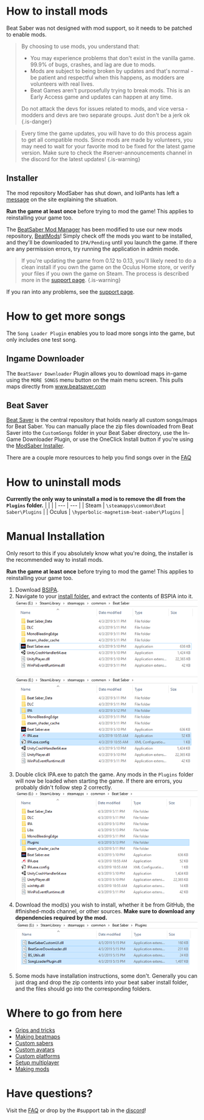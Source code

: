 <!-- TITLE: Beginners Guide -->
<!-- SUBTITLE: Getting Started -->

# How to install mods

Beat Saber was not designed with mod support, so it needs to be patched to enable mods.

>By choosing to use mods, you understand that:
> - You may experience problems that don't exist in the vanilla game. 99.9% of bugs, crashes, and lag are due to mods.
> - Mods are subject to being broken by updates and that's normal - be patient and respectful when this happens, as modders are volunteers with real lives.
> - Beat Games aren't purposefully trying to break mods. This is an Early Access game and updates can happen at any time.
> 
> Do not attack the devs for issues related to mods, and vice versa - modders and devs are two separate groups. Just don't be a jerk ok
{.is-danger}

> Every time the game updates, you will have to do this process again to get all compatible mods. 
> Since mods are made by volunteers, you may need to wait for your favorite mod to be fixed for the latest game version. Make sure to check the #server-announcements channel in the discord for the latest updates!
{.is-warning}

## Installer
The mod repository ModSaber has shut down, and lolPants has left a [message](https://www.modsaber.org/) on the site explaining the situation. 

**Run the game at least once** before trying to mod the game! This applies to reinstalling your game too. 

The [BeatSaber Mod Manager](https://github.com/beat-saber-modding-group/BeatSaberModInstaller/releases/latest) has been modified to use our new mods repository, [BeatMods](https://beatmods.com/)! Simply check off the mods you want to be installed, and they'll be downloaded to `IPA/Pending` until you launch the game. If there are any permission errors, try running the application in admin mode.

> If you're updating the game from 0.12 to 0.13, you'll likely need to do a clean install if you own the game on the Oculus Home store, or verify your files if you own the game on Steam. The process is described more in the [support page](support#2-2-black-screen-environment-unity-crash-window-game-wont-start-at-all).
{.is-warning}

If you ran into any problems, see the [support page](support#1-4-no-mods-in-game).

# How to get more songs
The `Song Loader Plugin` enables you to load more songs into the game, but only includes one test song.

## Ingame Downloader
The `BeatSaver Downloader` Plugin allows you to download maps in-game using the `MORE SONGS` menu button on the main menu screen. This pulls maps directly from www.beatsaver.com

## Beat Saver
[Beat Saver](https://www.beatsaver.com) is the central repository that holds nearly all custom songs/maps for Beat Saber.
You can manually place the zip files downloaded from Beat Saver into the `CustomSongs` folder in your Beat Saber directory, use the In-Game Downloader Plugin, or use the OneClick Install button if you're using the [ModSaber Installer](https://www.modsaber.org/).

There are a couple more resources to help you find songs over in the [FAQ](faq#more-songs)

# How to uninstall mods
**Currently the only way to uninstall a mod is to remove the dll from the `Plugins` folder.**
|  |  |
| --- | --- |
| Steam | `\steamapps\common\Beat Saber\Plugins` |
| Oculus | `\hyperbolic-magnetism-beat-saber\Plugins` | 


# Manual Installation
Only resort to this if you absolutely know what you're doing, the installer is the recommended way to install mods.

**Run the game at least once** before trying to mod the game! This applies to reinstalling your game too. 

1. Download [BSIPA](https://github.com/nike4613/BeatSaber-IPA-Reloaded/releases/latest/download/BSIPA.zip).
2. Navigate to your [install folder.](faq/install-folder) and extract the contents of BSPIA into it.
![Directory Clean](/uploads/directory-clean.png "Directory Clean")
![Directory Ipa](/uploads/directory-ipa.png "Directory Ipa")
3. Double click IPA.exe to patch the game. Any mods in the `Plugins` folder will now be loaded when starting the game. If there are errors, you probably didn't follow step 2 correctly.
![Directory Patched](/uploads/directory-patched.png "Directory Patched")
4. Download the mod(s) you wish to install, whether it be from GitHub, the #finished-mods channel, or other sources. **Make sure to download any dependencies required by the mod.**
![Directory Plugins](/uploads/directory-plugins.png "Directory Plugins")
5. Some mods have installation instructions, some don't. Generally you can just drag and drop the zip contents into your beat saber install folder, and the files should go into the corresponding folders. 

# Where to go from here
* [Grips and tricks](grips-and-tricks)
* [Making beatmaps](mapping)
* [Custom sabers](models/custom-sabers)
* [Custom avatars](models/custom-avatars)
* [Custom platforms](models/custom-platforms)
* [Setup multiplayer](https://bs.assistant.moe/Multiplayer/)
* [Making mods](modding)

# Have questions?
Visit the [FAQ](faq) or drop by the #support tab in the [discord](https://discord.gg/beatsabermods)!